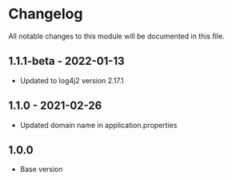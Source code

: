 # Changelog
All notable changes to this module will be documented in this file.
## 1.1.1-beta - 2022-01-13
- Updated to log4j2 version 2.17.1
## 1.1.0 - 2021-02-26

- Updated domain name in application.properties
 
## 1.0.0

- Base version

